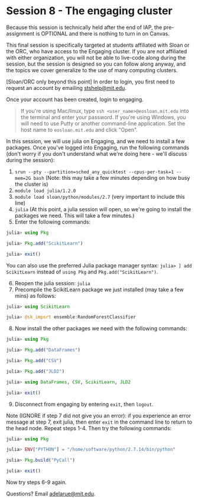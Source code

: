 # Session 8 - The engaging cluster

Because this session is technically held after the end of IAP, the pre-assignment is OPTIONAL and there is nothing to turn in on Canvas.

This final session is specifically targeted at students affiliated with Sloan or the ORC, who have access to the Engaging cluster. If you are not affiliated with either organization, you will not be able to live-code along during the session, but the session is designed so you can follow along anyway, and the topics we cover generalize to the use of many computing clusters.

[Sloan/ORC only beyond this point] In order to login, you first need to request an account by emailing stshelp@mit.edu.

Once your account has been created, login to engaging.
> If you're using Mac/linux, type `ssh <user_name>@eosloan.mit.edu` into the terminal and enter your password.
> If you're using Windows, you will need to use Putty or another command-line application. Set the host name to `eosloan.mit.edu` and click "Open".

In this session, we will use julia on Engaging, and we need to install a few packages. Once you've logged into Engaging, run the following commands (don't worry if you don't understand what we're doing here - we'll discuss during the session):
  1. `srun --pty --partition=sched_any_quicktest --cpus-per-task=1 --mem=2G bash` (Note: this may take a few minutes depending on how busy the cluster is)
  2. `module load julia/1.2.0`
  3. `module load sloan/python/modules/2.7` (very important to include this line)
  4. `julia`
(At this point, a julia session will open, so we're going to install the packages we need. This will take a few minutes.)
  5. Enter the following commands:
```julia
julia> using Pkg

julia> Pkg.add("ScikitLearn")

julia> exit()
```
You can also use the preferred Julia package manager syntax: `julia> ] add ScikitLearn` instead of `using Pkg` and `Pkg.add("ScikitLearn")`.

  6. Reopen the julia session: `julia`
  7. Precompile the ScikitLearn package we just installed (may take a few mins) as follows:
```julia
julia> using ScikitLearn

julia> @sk_import ensemble:RandomForestClassifier
```
  8. Now install the other packages we need with the following commands:
```julia
julia> using Pkg

julia> Pkg.add("DataFrames")

julia> Pkg.add("CSV")

julia> Pkg.add("JLD2")

julia> using DataFrames, CSV, ScikitLearn, JLD2

julia> exit()
```
  9. Disconnect from engaging by entering `exit`, then `logout`.

Note (IGNORE if step 7 did not give you an error): if you experience an error message at step 7, exit julia, then enter `exit` in the command line to return to the head node. Repeat steps 1-4. Then try the following commands:
```julia
julia> using Pkg

julia> ENV["PYTHON"] = "/home/software/python/2.7.14/bin/python"

julia> Pkg.build("PyCall")

julia> exit()
```
Now try steps 6-9 again.

Questions? Email adelarue@mit.edu.
